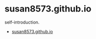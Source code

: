 susan8573.github.io
====================

self-introduction.

- [susan8573.github.io](http://susan8573.github.io/)